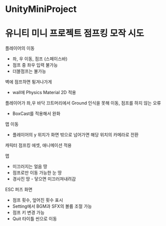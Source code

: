 # UnityMiniProject
# 유니티 미니 프로젝트 점프킹 모작 시도

플레이어의 이동
- 좌, 우 이동, 점프 (스페이스바)
- 점프 중 좌우 입력 불가능
- 더블점프는 불가능

벽에 점프하면 튕겨나가게
- wall에 Physics Material 2D 적용

플레이어가 좌,우 바닥 끄트머리에서 Ground 인식을 못해 이동, 점프를 하지 않는 오류
- BoxCast를 적용해서 완화

맵 이동
- 플레이어의 y 위치가 화면 밖으로 넘어가면 해당 위치의 카메라로 전환

캐릭터 점프킹 에셋, 애니메이션 적용

맵
- 미끄러지는 얼음 땅
- 점프로만 이동 가능한 눈 땅
- 경사진 땅 - 닿으면 미끄러져내려감

ESC 퍼즈 화면
- 점프 횟수, 엎어진 횟수 표시
- Setting에서 BGM과 SFX의 볼륨 조절 가능
- 점프 키 변경 가능
- Quit 타이틀 씬으로 이동

